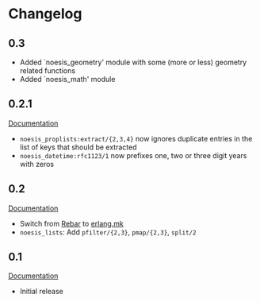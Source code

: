 # Changelog

## 0.3

* Added `noesis_geometry' module with some (more or less) geometry related functions
* Added `noesis_math' module

## 0.2.1

[Documentation](http://noesis.nifoc.pw/0.2.1/)

* `noesis_proplists:extract/{2,3,4}` now ignores duplicate entries in the list of keys that should be extracted
* `noesis_datetime:rfc1123/1` now prefixes one, two or three digit years with zeros

## 0.2

[Documentation](http://noesis.nifoc.pw/0.2/)

* Switch from [Rebar](https://github.com/rebar/rebar) to [erlang.mk](https://github.com/ninenines/erlang.mk)
* `noesis_lists`: Add `pfilter/{2,3}`, `pmap/{2,3}`, `split/2`

## 0.1

[Documentation](http://noesis.nifoc.pw/0.1/)

* Initial release
